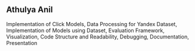 ## Athulya Anil 

Implementation of Click Models, Data Processing for Yandex Dataset, Implementation of Models using Dataset, Evaluation Framework, Visualization, Code Structure and Readability, Debugging, Documentation, Presentation



